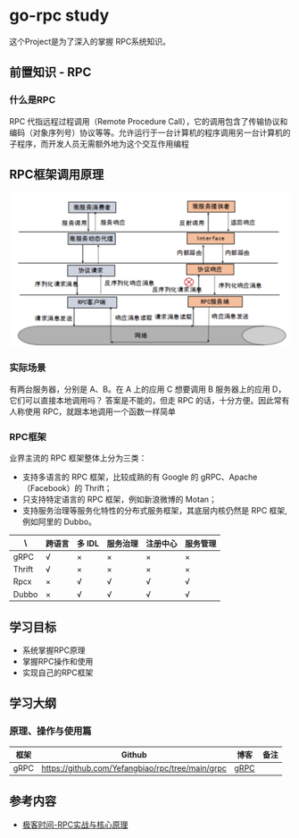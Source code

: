 # go-rpc study

这个Project是为了深入的掌握 RPC系统知识。

## 前置知识 - RPC

### 什么是RPC

RPC 代指远程过程调用（Remote Procedure Call），它的调用包含了传输协议和编码（对象序列号）协议等等。允许运行于一台计算机的程序调用另一台计算机的子程序，而开发人员无需额外地为这个交互作用编程

## RPC框架调用原理

![image-20210520093411934](README.assets/image-20210520093411934.png)

### 实际场景

有两台服务器，分别是 A、B。在 A 上的应用 C 想要调用 B 服务器上的应用 D，它们可以直接本地调用吗？ 答案是不能的，但走 RPC 的话，十分方便。因此常有人称使用 RPC，就跟本地调用一个函数一样简单

### RPC框架

业界主流的 RPC 框架整体上分为三类：

+ 支持多语言的 RPC 框架，比较成熟的有 Google 的 gRPC、Apache（Facebook）的 Thrift；
+ 只支持特定语言的 RPC 框架，例如新浪微博的 Motan；
+ 支持服务治理等服务化特性的分布式服务框架，其底层内核仍然是 RPC 框架, 例如阿里的 Dubbo。

| \      | 跨语言 | 多 IDL | 服务治理 | 注册中心 | 服务管理 |
| ------ | ------ | ------ | -------- | -------- | -------- |
| gRPC   | √      | ×      | ×        | ×        | ×        |
| Thrift | √      | ×      | ×        | ×        | ×        |
| Rpcx   | ×      | √      | √        | √        | √        |
| Dubbo  | ×      | √      | √        | √        | √        |

## 学习目标

+ 系统掌握RPC原理
+ 掌握RPC操作和使用
+ 实现自己的RPC框架

## 学习大纲

### 原理、操作与使用篇

| 框架 | Github                                 | 博客 | 备注 |
| ---- | -------------------------------------- | ---- | ---- |
| gRPC | https://github.com/Yefangbiao/rpc/tree/main/grpc | [gRPC](https://www.jianshu.com/c/b892c3c82ad4)     |      |

## 参考内容

+ [极客时间-RPC实战与核心原理](https://time.geekbang.org/column/intro/280)